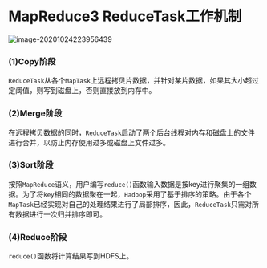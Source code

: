 # MapReduce3 ReduceTask工作机制

![image-20201024223956439](C:\Users\Auraros\AppData\Roaming\Typora\typora-user-images\image-20201024223956439.png)

### (1)Copy阶段

`ReduceTask`从各个`MapTask`上远程拷贝片数据，并针对某片数据，如果其大小超过定阈值，则写到磁盘上，否则直接放到内存中。

### (2)Merge阶段

在远程拷贝数据的同时，`ReduceTask`启动了两个后台线程对内存和磁盘上的文件进行合并，以防止内存使用过多或磁盘上文件过多。

### (3)Sort阶段

按照`MapReduce`语义，用户编写`reduce()`函数输入数据是按key进行聚集的一组数据。为了将`key`相同的数据聚在一起，`Hadoop`采用了基于排序的策略。由于各个`MapTask`已经实现对自己的处理结果进行了局部排序，因此，`ReduceTask`只需对所有数据进行一次归并排序即可。

### (4)Reduce阶段

`reduce()`函数将计算结果写到HDFS上。